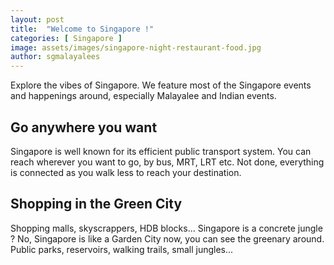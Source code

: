 ```yaml
---
layout: post
title:  "Welcome to Singapore !"
categories: [ Singapore ]
image: assets/images/singapore-night-restaurant-food.jpg
author: sgmalayalees
---
```

Explore the vibes of Singapore. We feature most of the Singapore events and happenings around, especially Malayalee and Indian events.

## Go anywhere you want

Singapore is well known for its efficient public transport system. You can reach wherever you want to go, by bus, MRT, LRT etc. Not done, everything is connected as you walk less to reach your destination.

## Shopping in the Green City

Shopping malls, skyscrappers, HDB blocks... Singapore is a concrete jungle ? No, Singapore is like a Garden City now, you can see the greenary around. Public parks, reservoirs, walking trails, small jungles...
